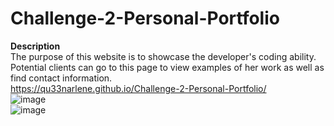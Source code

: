 ﻿# Challenge-2-Personal-Portfolio
**Description**
<br/>
The purpose of this website is to showcase the developer's coding ability.
<br/>
Potential clients can go to this page to view examples of her work as well as find contact information.
<br/>
https://qu33narlene.github.io/Challenge-2-Personal-Portfolio/
<br/>
![image](https://user-images.githubusercontent.com/93448964/163437259-a367a3cd-b74f-498b-85ca-b31b424b0c43.png)
<br/>
![image](https://user-images.githubusercontent.com/93448964/163437342-55ecd182-cca2-43b1-a74a-bbc99d316cac.png)
